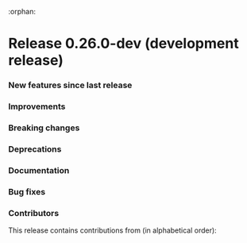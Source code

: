 :orphan:

 # Release 0.26.0-dev (development release)

 <h3>New features since last release</h3>

 <h3>Improvements</h3>

 <h3>Breaking changes</h3>

 <h3>Deprecations</h3>

 <h3>Documentation</h3>

 <h3>Bug fixes</h3>

 <h3>Contributors</h3>

 This release contains contributions from (in alphabetical order):